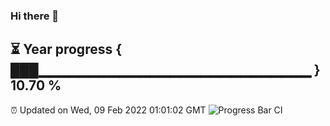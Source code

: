 ### Hi there 👋
⏳ Year progress { ███▁▁▁▁▁▁▁▁▁▁▁▁▁▁▁▁▁▁▁▁▁▁▁▁▁▁▁ } 10.70 %
---
⏰ Updated on Wed, 09 Feb 2022 01:01:02 GMT
![Progress Bar CI](https://github.com/liununu/liununu/workflows/Progress%20Bar%20CI/badge.svg)
